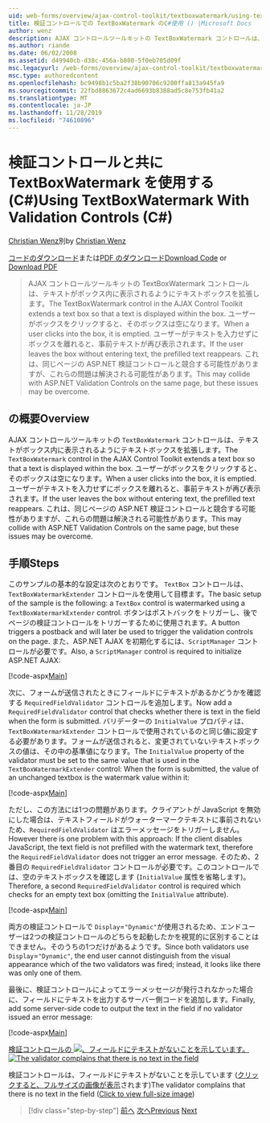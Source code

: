 ```yaml
---
uid: web-forms/overview/ajax-control-toolkit/textboxwatermark/using-textboxwatermark-with-validation-controls-cs
title: 検証コントロールでの TextBoxWatermark のC#使用 () |Microsoft Docs
author: wenz
description: AJAX コントロールツールキットの TextBoxWatermark コントロールは、テキストがボックス内に表示されるようにテキストボックスを拡張します。 ユーザーがボックスをクリックすると、...
ms.author: riande
ms.date: 06/02/2008
ms.assetid: d49940cb-d38c-456a-b800-5f0eb705d09f
msc.legacyurl: /web-forms/overview/ajax-control-toolkit/textboxwatermark/using-textboxwatermark-with-validation-controls-cs
msc.type: authoredcontent
ms.openlocfilehash: bc9498b1c5ba2f38b90706c9200ffa813a945fa9
ms.sourcegitcommit: 22fbd8863672c4ad6693b8388ad5c8e753fb41a2
ms.translationtype: MT
ms.contentlocale: ja-JP
ms.lasthandoff: 11/28/2019
ms.locfileid: "74610896"
---
```

# <a name="using-textboxwatermark-with-validation-controls-c"></a><span data-ttu-id="d8eaf-104">検証コントロールと共に TextBoxWatermark を使用する (C#)</span><span class="sxs-lookup"><span data-stu-id="d8eaf-104">Using TextBoxWatermark With Validation Controls (C#)</span></span>

<span data-ttu-id="d8eaf-105">[Christian Wenz](https://github.com/wenz)別</span><span class="sxs-lookup"><span data-stu-id="d8eaf-105">by [Christian Wenz](https://github.com/wenz)</span></span>

<span data-ttu-id="d8eaf-106">[コードのダウンロード](https://download.microsoft.com/download/9/3/f/93f8daea-bebd-4821-833b-95205389c7d0/TextBoxWatermark2.cs.zip)または[PDF のダウンロード](https://download.microsoft.com/download/b/6/a/b6ae89ee-df69-4c87-9bfb-ad1eb2b23373/textboxwatermark2CS.pdf)</span><span class="sxs-lookup"><span data-stu-id="d8eaf-106">[Download Code](https://download.microsoft.com/download/9/3/f/93f8daea-bebd-4821-833b-95205389c7d0/TextBoxWatermark2.cs.zip) or [Download PDF](https://download.microsoft.com/download/b/6/a/b6ae89ee-df69-4c87-9bfb-ad1eb2b23373/textboxwatermark2CS.pdf)</span></span>

> <span data-ttu-id="d8eaf-107">AJAX コントロールツールキットの TextBoxWatermark コントロールは、テキストがボックス内に表示されるようにテキストボックスを拡張します。</span><span class="sxs-lookup"><span data-stu-id="d8eaf-107">The TextBoxWatermark control in the AJAX Control Toolkit extends a text box so that a text is displayed within the box.</span></span> <span data-ttu-id="d8eaf-108">ユーザーがボックスをクリックすると、そのボックスは空になります。</span><span class="sxs-lookup"><span data-stu-id="d8eaf-108">When a user clicks into the box, it is emptied.</span></span> <span data-ttu-id="d8eaf-109">ユーザーがテキストを入力せずにボックスを離れると、事前テキストが再び表示されます。</span><span class="sxs-lookup"><span data-stu-id="d8eaf-109">If the user leaves the box without entering text, the prefilled text reappears.</span></span> <span data-ttu-id="d8eaf-110">これは、同じページの ASP.NET 検証コントロールと競合する可能性がありますが、これらの問題は解決される可能性があります。</span><span class="sxs-lookup"><span data-stu-id="d8eaf-110">This may collide with ASP.NET Validation Controls on the same page, but these issues may be overcome.</span></span>

## <a name="overview"></a><span data-ttu-id="d8eaf-111">の概要</span><span class="sxs-lookup"><span data-stu-id="d8eaf-111">Overview</span></span>

<span data-ttu-id="d8eaf-112">AJAX コントロールツールキットの `TextBoxWatermark` コントロールは、テキストがボックス内に表示されるようにテキストボックスを拡張します。</span><span class="sxs-lookup"><span data-stu-id="d8eaf-112">The `TextBoxWatermark` control in the AJAX Control Toolkit extends a text box so that a text is displayed within the box.</span></span> <span data-ttu-id="d8eaf-113">ユーザーがボックスをクリックすると、そのボックスは空になります。</span><span class="sxs-lookup"><span data-stu-id="d8eaf-113">When a user clicks into the box, it is emptied.</span></span> <span data-ttu-id="d8eaf-114">ユーザーがテキストを入力せずにボックスを離れると、事前テキストが再び表示されます。</span><span class="sxs-lookup"><span data-stu-id="d8eaf-114">If the user leaves the box without entering text, the prefilled text reappears.</span></span> <span data-ttu-id="d8eaf-115">これは、同じページの ASP.NET 検証コントロールと競合する可能性がありますが、これらの問題は解決される可能性があります。</span><span class="sxs-lookup"><span data-stu-id="d8eaf-115">This may collide with ASP.NET Validation Controls on the same page, but these issues may be overcome.</span></span>

## <a name="steps"></a><span data-ttu-id="d8eaf-116">手順</span><span class="sxs-lookup"><span data-stu-id="d8eaf-116">Steps</span></span>

<span data-ttu-id="d8eaf-117">このサンプルの基本的な設定は次のとおりです。 `TextBox` コントロールは、`TextBoxWatermarkExtender` コントロールを使用して目標ます。</span><span class="sxs-lookup"><span data-stu-id="d8eaf-117">The basic setup of the sample is the following: a `TextBox` control is watermarked using a `TextBoxWatermarkExtender` control.</span></span> <span data-ttu-id="d8eaf-118">ボタンはポストバックをトリガーし、後でページの検証コントロールをトリガーするために使用されます。</span><span class="sxs-lookup"><span data-stu-id="d8eaf-118">A button triggers a postback and will later be used to trigger the validation controls on the page.</span></span> <span data-ttu-id="d8eaf-119">また、ASP.NET AJAX を初期化するには、`ScriptManager` コントロールが必要です。</span><span class="sxs-lookup"><span data-stu-id="d8eaf-119">Also, a `ScriptManager` control is required to initialize ASP.NET AJAX:</span></span>

[!code-aspx[Main](using-textboxwatermark-with-validation-controls-cs/samples/sample1.aspx)]

<span data-ttu-id="d8eaf-120">次に、フォームが送信されたときにフィールドにテキストがあるかどうかを確認する `RequiredFieldValidator` コントロールを追加します。</span><span class="sxs-lookup"><span data-stu-id="d8eaf-120">Now add a `RequiredFieldValidator` control that checks whether there is text in the field when the form is submitted.</span></span> <span data-ttu-id="d8eaf-121">バリデーターの `InitialValue` プロパティは、`TextBoxWatermarkExtender` コントロールで使用されているのと同じ値に設定する必要があります。フォームが送信されると、変更されていないテキストボックスの値は、その中の基準値になります。</span><span class="sxs-lookup"><span data-stu-id="d8eaf-121">The `InitialValue` property of the validator must be set to the same value that is used in the `TextBoxWatermarkExtender` control: When the form is submitted, the value of an unchanged textbox is the watermark value within it:</span></span>

[!code-aspx[Main](using-textboxwatermark-with-validation-controls-cs/samples/sample2.aspx)]

<span data-ttu-id="d8eaf-122">ただし、この方法には1つの問題があります。クライアントが JavaScript を無効にした場合は、テキストフィールドがウォーターマークテキストに事前されないため、`RequiredFieldValidator` はエラーメッセージをトリガーしません。</span><span class="sxs-lookup"><span data-stu-id="d8eaf-122">However there is one problem with this approach: If the client disables JavaScript, the text field is not prefilled with the watermark text, therefore the `RequiredFieldValidator` does not trigger an error message.</span></span> <span data-ttu-id="d8eaf-123">そのため、2番目の `RequiredFieldValidator` コントロールが必要です。このコントロールでは、空のテキストボックスを確認します (`InitialValue` 属性を省略します)。</span><span class="sxs-lookup"><span data-stu-id="d8eaf-123">Therefore, a second `RequiredFieldValidator` control is required which checks for an empty text box (omitting the `InitialValue` attribute).</span></span>

[!code-aspx[Main](using-textboxwatermark-with-validation-controls-cs/samples/sample3.aspx)]

<span data-ttu-id="d8eaf-124">両方の検証コントロールで `Display`=`"Dynamic"`が使用されるため、エンドユーザーは2つの検証コントロールのどちらを起動したかを視覚的に区別することはできません。そのうちの1つだけがあるようです。</span><span class="sxs-lookup"><span data-stu-id="d8eaf-124">Since both validators use `Display`=`"Dynamic"`, the end user cannot distinguish from the visual appearance which of the two validators was fired; instead, it looks like there was only one of them.</span></span>

<span data-ttu-id="d8eaf-125">最後に、検証コントロールによってエラーメッセージが発行されなかった場合に、フィールドにテキストを出力するサーバー側コードを追加します。</span><span class="sxs-lookup"><span data-stu-id="d8eaf-125">Finally, add some server-side code to output the text in the field if no validator issued an error message:</span></span>

[!code-aspx[Main](using-textboxwatermark-with-validation-controls-cs/samples/sample4.aspx)]

<span data-ttu-id="d8eaf-126">[検証コントロールの ![、フィールドにテキストがないことを示しています。](using-textboxwatermark-with-validation-controls-cs/_static/image2.png)](using-textboxwatermark-with-validation-controls-cs/_static/image1.png)</span><span class="sxs-lookup"><span data-stu-id="d8eaf-126">[![The validator complains that there is no text in the field](using-textboxwatermark-with-validation-controls-cs/_static/image2.png)](using-textboxwatermark-with-validation-controls-cs/_static/image1.png)</span></span>

<span data-ttu-id="d8eaf-127">検証コントロールは、フィールドにテキストがないことを示しています ([クリックすると、フルサイズの画像が表示](using-textboxwatermark-with-validation-controls-cs/_static/image3.png)されます)</span><span class="sxs-lookup"><span data-stu-id="d8eaf-127">The validator complains that there is no text in the field ([Click to view full-size image](using-textboxwatermark-with-validation-controls-cs/_static/image3.png))</span></span>

> [!div class="step-by-step"]
> <span data-ttu-id="d8eaf-128">[前へ](using-textboxwatermark-in-a-formview-cs.md)
> [次へ](using-textboxwatermark-in-a-formview-vb.md)</span><span class="sxs-lookup"><span data-stu-id="d8eaf-128">[Previous](using-textboxwatermark-in-a-formview-cs.md)
[Next](using-textboxwatermark-in-a-formview-vb.md)</span></span>
